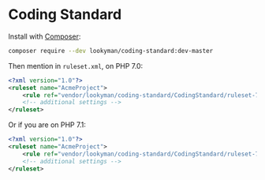 # Coding Standard

Install with [Composer](https://getcomposer.org):

```sh
composer require --dev lookyman/coding-standard:dev-master
```

Then mention in `ruleset.xml`, on PHP 7.0:

```xml
<?xml version="1.0"?>
<ruleset name="AcmeProject">
    <rule ref="vendor/lookyman/coding-standard/CodingStandard/ruleset-7.0.xml"/>
    <!-- additional settings -->
</ruleset>
```

Or if you are on PHP 7.1:

```xml
<?xml version="1.0"?>
<ruleset name="AcmeProject">
    <rule ref="vendor/lookyman/coding-standard/CodingStandard/ruleset-7.1.xml"/>
    <!-- additional settings -->
</ruleset>
```
